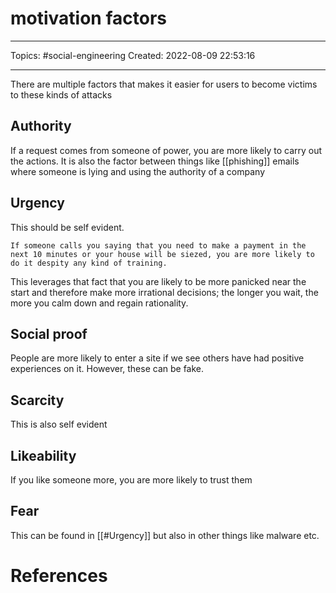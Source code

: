 # motivation factors
---
Topics:  #social-engineering
Created: 2022-08-09 22:53:16

---

There are multiple factors that makes it easier for users to become victims to these kinds of attacks

## Authority

If a request comes from someone of power, you are more likely to carry out the actions. It is also the factor between things like [[phishing]] emails where someone is lying and using the authority of a company

## Urgency

This should be self evident.

```ad-example
If someone calls you saying that you need to make a payment in the next 10 minutes or your house will be siezed, you are more likely to do it despity any kind of training.
```

This leverages that fact that you are likely to be more panicked near the start and therefore make more irrational decisions; the longer you wait, the more you calm down and regain rationality.

## Social proof

People are more likely to enter a site if we see others have had positive experiences on it. However, these can be fake.

## Scarcity

This is also self evident

## Likeability

If you like someone more, you are more likely to trust them

## Fear

This can be found in [[#Urgency]] but also in other things like malware etc.

# References
